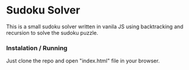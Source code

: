 # Sudoku Solver

This is a small sudoku solver written in vanila JS using backtracking and recursion to solve the sudoku puzzle.

### Instalation / Running

Just clone the repo and open "index.html" file in your browser.